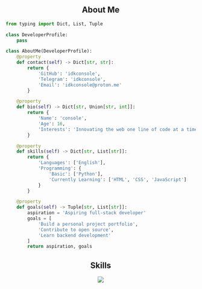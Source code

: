 <h2 align="center">About Me </h2>

```python
from typing import Dict, List, Tuple

class DeveloperProfile:
    pass

class AboutMe(DeveloperProfile):
    @property
    def contact(self) -> Dict[str, str]:
        return {
            'GitHub': 'idkconsole',
            'Telegram': 'idkconsole',
            'Email': 'idkconsole@proton.me'
        }

    @property
    def bio(self) -> Dict[str, Union[str, int]]:
        return {
            'Name': 'console',
            'Age': 16,
            'Interests': 'Innovating the web one line of code at a time.'
        }

    @property
    def skills(self) -> Dict[str, List[str]]:
        return {
            'Languages': ['English'],
            'Programming': {
                'Basic': ['Python'],
                'Currently Learning': ['HTML', 'CSS', 'JavaScript']
            }
        }

    @property
    def goals(self) -> Tuple[str, List[str]]:
        aspiration = 'Aspiring full-stack developer'
        goals = [
            'Build a personal project portfolio',
            'Contribute to open source',
            'Learn backend development'
        ]
        return aspiration, goals
```
<h2 align="center">Skills </h2>

<p align="center">
  <a href="https://skillicons.dev">
    <img src="https://skillicons.dev/icons?i=python,vscode,androidstudio,js,css,html" />
  </a>
</p>
